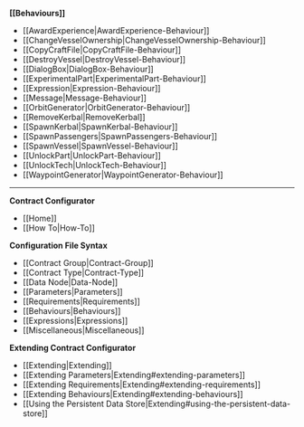 **[[Behaviours]]**
* [[AwardExperience|AwardExperience-Behaviour]]
* [[ChangeVesselOwnership|ChangeVesselOwnership-Behaviour]]
* [[CopyCraftFile|CopyCraftFile-Behaviour]]
* [[DestroyVessel|DestroyVessel-Behaviour]]
* [[DialogBox|DialogBox-Behaviour]]
* [[ExperimentalPart|ExperimentalPart-Behaviour]]
* [[Expression|Expression-Behaviour]]
* [[Message|Message-Behaviour]]
* [[OrbitGenerator|OrbitGenerator-Behaviour]]
* [[RemoveKerbal|RemoveKerbal]]
* [[SpawnKerbal|SpawnKerbal-Behaviour]]
* [[SpawnPassengers|SpawnPassengers-Behaviour]]
* [[SpawnVessel|SpawnVessel-Behaviour]]
* [[UnlockPart|UnlockPart-Behaviour]]
* [[UnlockTech|UnlockTech-Behaviour]]
* [[WaypointGenerator|WaypointGenerator-Behaviour]]

---

**Contract Configurator**
* [[Home]]
* [[How To|How-To]]

**Configuration File Syntax**
* [[Contract Group|Contract-Group]]
* [[Contract Type|Contract-Type]]
 * [[Data Node|Data-Node]]
 * [[Parameters|Parameters]]
 * [[Requirements|Requirements]]
 * [[Behaviours|Behaviours]]
* [[Expressions|Expressions]]
* [[Miscellaneous|Miscellaneous]]

**Extending Contract Configurator**
* [[Extending|Extending]]
 * [[Extending Parameters|Extending#extending-parameters]]
 * [[Extending Requirements|Extending#extending-requirements]]
 * [[Extending Behaviours|Extending#extending-behaviours]]
 * [[Using the Persistent Data Store|Extending#using-the-persistent-data-store]]
